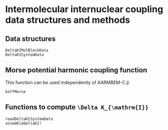 # Intermolecular internuclear coupling data structures and methods

## Data structures

```@docs
DeltaKIMolBlockData
DeltaKISystemData
```

## Morse potential harmonic coupling function

This function can be used independently of AARMBEM-C.jl.

```@docs
keffMorse
```

## Functions to compute ``\Delta K_{\mathrm{I}}``

```@docs
readDeltaKISystemData
assembleDeltaKI!
```